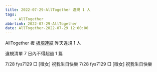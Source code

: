```yaml
---
title: 2022-07-29-AllTogether 違規 1 人
tags:
    - AllTogether
abbrlink: 2022-07-29-AllTogether
date: AllTogether-2022-07-29 12:00:00
---
```

AllTogether 板 [板規連結](https://www.ptt.cc/bbs/AllTogether/M.1643211430.A.5FB.html)
昨天違規 1 人
<!-- more -->

違規清單
7 日內不得超過 1 篇

7/28 fys7129 □ [徵女] 祝我生日快樂
7/28 fys7129 □ [徵女] 祝我生日快樂